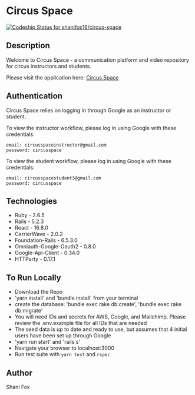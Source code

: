 # Circus Space

[![Codeship Status for shanifox16/circus-space](https://app.codeship.com/projects/acd6da70-d682-0137-38f5-2ee50a1757e6/status?branch=master)](https://app.codeship.com/projects/370596)

## Description

Welcome to Circus Space - a communication platform and video repository for circus instructors and students.

Please visit the application here:
[Circus Space](https://circusspace.herokuapp.com/)

## Authentication

Circus Space relies on logging in through Google as an instructor or student.

To view the instructor workflow, please log in using Google with these credentials:
```
email: circusspaceinstructor@gmail.com
password: circusspace
```
To view the student workflow, please log in using Google with these credentials:
```
email: circusspacestudent3@gmail.com
password: circusspace
```

## Technologies

* Ruby - 2.6.5
* Rails - 5.2.3
* React - 16.8.0
* CarrierWave - 2.0.2
* Foundation-Rails - 6.5.3.0
* Omniauth-Google-Oauth2 - 0.8.0
* Google-Api-Client - 0.34.0
* HTTParty - 0.17.1

## To Run Locally

* Download the Repo
* 'yarn install' and 'bundle install' from your terminal
* create the database: 'bundle exec rake db:create', 'bundle exec rake db:migrate'
* You will need IDs and secrets for AWS, Google, and Mailchimp. Please review the .env.example file for all IDs that are needed
* The seed data is up to date and ready to use, but assumes that 4 initial users have been set up through Google
* 'yarn run start' and 'rails s'
* Navigate your browser to localhost:3000
* Run test suite with `yarn test` and `rspec`

## Author

Shani Fox
